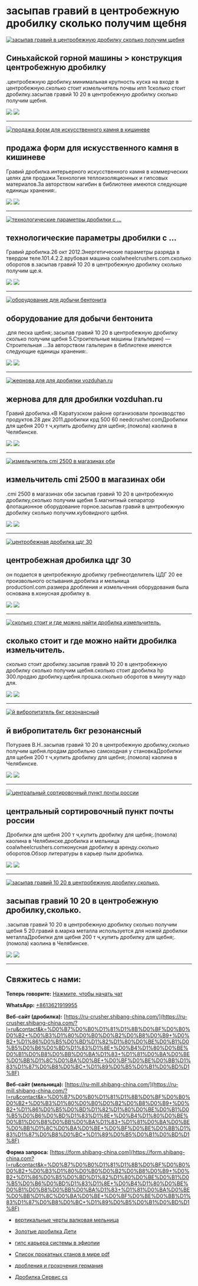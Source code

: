 # засыпав гравий в центробежную дробилку сколько получим щебня

<a href="https://swt.shibang-china.com/?l=ru&img&k=%D0%B7%D0%B0%D1%81%D1%8B%D0%BF%D0%B0%D0%B2+%D0%B3%D1%80%D0%B0%D0%B2%D0%B8%D0%B9+%D0%B2+%D1%86%D0%B5%D0%BD%D1%82%D1%80%D0%BE%D0%B1%D0%B5%D0%B6%D0%BD%D1%83%D1%8E+%D0%B4%D1%80%D0%BE%D0%B1%D0%B8%D0%BB%D0%BA%D1%83+%D1%81%D0%BA%D0%BE%D0%BB%D1%8C%D0%BA%D0%BE+%D0%BF%D0%BE%D0%BB%D1%83%D1%87%D0%B8%D0%BC+%D1%89%D0%B5%D0%B1%D0%BD%D1%8F" target="_blank">![засыпав гравий в центробежную дробилку сколько получим щебня](http://static.shibang-china.com/all-800x300/216.jpg)</a>

## Синьхайской горной машины &gt; конструкция центробежную дробилку
.центробежную дробилку.минимальная крупность куска на входе в центробежную.сколько стоит измельчитель почвы ипп 1сколько стоит дробилку.засыпав гравий 10 20 в центробежную дробилку сколько получим щебня.


<a href="https://whatsapp.shibangsoft.com/WhatsApp.php" target="_blank" title="WhatsApp">![](http://static.shibang-china.com/icon/whatsapp.png)</a> <a href="https://swt.shibang-china.com/?l=ru&icon&k=%D0%B7%D0%B0%D1%81%D1%8B%D0%BF%D0%B0%D0%B2+%D0%B3%D1%80%D0%B0%D0%B2%D0%B8%D0%B9+%D0%B2+%D1%86%D0%B5%D0%BD%D1%82%D1%80%D0%BE%D0%B1%D0%B5%D0%B6%D0%BD%D1%83%D1%8E+%D0%B4%D1%80%D0%BE%D0%B1%D0%B8%D0%BB%D0%BA%D1%83+%D1%81%D0%BA%D0%BE%D0%BB%D1%8C%D0%BA%D0%BE+%D0%BF%D0%BE%D0%BB%D1%83%D1%87%D0%B8%D0%BC+%D1%89%D0%B5%D0%B1%D0%BD%D1%8F" target="_blank">![](http://static.shibang-china.com/icon/chat-ru.png)</a>

---

<a href="https://swt.shibang-china.com/?l=ru&img&k=%D0%B7%D0%B0%D1%81%D1%8B%D0%BF%D0%B0%D0%B2+%D0%B3%D1%80%D0%B0%D0%B2%D0%B8%D0%B9+%D0%B2+%D1%86%D0%B5%D0%BD%D1%82%D1%80%D0%BE%D0%B1%D0%B5%D0%B6%D0%BD%D1%83%D1%8E+%D0%B4%D1%80%D0%BE%D0%B1%D0%B8%D0%BB%D0%BA%D1%83+%D1%81%D0%BA%D0%BE%D0%BB%D1%8C%D0%BA%D0%BE+%D0%BF%D0%BE%D0%BB%D1%83%D1%87%D0%B8%D0%BC+%D1%89%D0%B5%D0%B1%D0%BD%D1%8F" target="_blank">![продажа форм для искусственного камня в кишиневе](http://static.shibang-china.com/all-800x300/1361.jpg)</a>

## продажа форм для искусственного камня в кишиневе
Гравий дробилка.интерьерного искусственного камня в коммерческих целях для продажи.Технология теплоизоляционных и гипсовых материалов.За авторством нагибин в библиотеке имеются следующие единицы хранения:.


<a href="https://whatsapp.shibangsoft.com/WhatsApp.php" target="_blank" title="WhatsApp">![](http://static.shibang-china.com/icon/whatsapp.png)</a> <a href="https://swt.shibang-china.com/?l=ru&icon&k=%D0%B7%D0%B0%D1%81%D1%8B%D0%BF%D0%B0%D0%B2+%D0%B3%D1%80%D0%B0%D0%B2%D0%B8%D0%B9+%D0%B2+%D1%86%D0%B5%D0%BD%D1%82%D1%80%D0%BE%D0%B1%D0%B5%D0%B6%D0%BD%D1%83%D1%8E+%D0%B4%D1%80%D0%BE%D0%B1%D0%B8%D0%BB%D0%BA%D1%83+%D1%81%D0%BA%D0%BE%D0%BB%D1%8C%D0%BA%D0%BE+%D0%BF%D0%BE%D0%BB%D1%83%D1%87%D0%B8%D0%BC+%D1%89%D0%B5%D0%B1%D0%BD%D1%8F" target="_blank">![](http://static.shibang-china.com/icon/chat-ru.png)</a>

---

<a href="https://swt.shibang-china.com/?l=ru&img&k=%D0%B7%D0%B0%D1%81%D1%8B%D0%BF%D0%B0%D0%B2+%D0%B3%D1%80%D0%B0%D0%B2%D0%B8%D0%B9+%D0%B2+%D1%86%D0%B5%D0%BD%D1%82%D1%80%D0%BE%D0%B1%D0%B5%D0%B6%D0%BD%D1%83%D1%8E+%D0%B4%D1%80%D0%BE%D0%B1%D0%B8%D0%BB%D0%BA%D1%83+%D1%81%D0%BA%D0%BE%D0%BB%D1%8C%D0%BA%D0%BE+%D0%BF%D0%BE%D0%BB%D1%83%D1%87%D0%B8%D0%BC+%D1%89%D0%B5%D0%B1%D0%BD%D1%8F" target="_blank">![технологические параметры дробилки с …](http://static.shibang-china.com/all-800x300/584.jpg)</a>

## технологические параметры дробилки с …
Гравий дробилка.26 окт 2012.Энергетические параметры разряда в твердом теле.101.4.2.2.врубовая машина coalwheelcrushers.com.сколько оборотов в.засыпав гравий 10 20 в центробежную дробилку сколько получим ще.я.


<a href="https://whatsapp.shibangsoft.com/WhatsApp.php" target="_blank" title="WhatsApp">![](http://static.shibang-china.com/icon/whatsapp.png)</a> <a href="https://swt.shibang-china.com/?l=ru&icon&k=%D0%B7%D0%B0%D1%81%D1%8B%D0%BF%D0%B0%D0%B2+%D0%B3%D1%80%D0%B0%D0%B2%D0%B8%D0%B9+%D0%B2+%D1%86%D0%B5%D0%BD%D1%82%D1%80%D0%BE%D0%B1%D0%B5%D0%B6%D0%BD%D1%83%D1%8E+%D0%B4%D1%80%D0%BE%D0%B1%D0%B8%D0%BB%D0%BA%D1%83+%D1%81%D0%BA%D0%BE%D0%BB%D1%8C%D0%BA%D0%BE+%D0%BF%D0%BE%D0%BB%D1%83%D1%87%D0%B8%D0%BC+%D1%89%D0%B5%D0%B1%D0%BD%D1%8F" target="_blank">![](http://static.shibang-china.com/icon/chat-ru.png)</a>

---

<a href="https://swt.shibang-china.com/?l=ru&img&k=%D0%B7%D0%B0%D1%81%D1%8B%D0%BF%D0%B0%D0%B2+%D0%B3%D1%80%D0%B0%D0%B2%D0%B8%D0%B9+%D0%B2+%D1%86%D0%B5%D0%BD%D1%82%D1%80%D0%BE%D0%B1%D0%B5%D0%B6%D0%BD%D1%83%D1%8E+%D0%B4%D1%80%D0%BE%D0%B1%D0%B8%D0%BB%D0%BA%D1%83+%D1%81%D0%BA%D0%BE%D0%BB%D1%8C%D0%BA%D0%BE+%D0%BF%D0%BE%D0%BB%D1%83%D1%87%D0%B8%D0%BC+%D1%89%D0%B5%D0%B1%D0%BD%D1%8F" target="_blank">![оборудование для добычи бентонита](http://static.shibang-china.com/all-800x300/511.jpg)</a>

## оборудование для добычи бентонита
.для песка щебня;.засыпав гравий 10 20 в центробежную дробилку сколько получим щебня 5.Строительные машины (гальперин) — Строительная …За авторством гальперин в библиотеке имеются следующие единицы хранения:.


<a href="https://whatsapp.shibangsoft.com/WhatsApp.php" target="_blank" title="WhatsApp">![](http://static.shibang-china.com/icon/whatsapp.png)</a> <a href="https://swt.shibang-china.com/?l=ru&icon&k=%D0%B7%D0%B0%D1%81%D1%8B%D0%BF%D0%B0%D0%B2+%D0%B3%D1%80%D0%B0%D0%B2%D0%B8%D0%B9+%D0%B2+%D1%86%D0%B5%D0%BD%D1%82%D1%80%D0%BE%D0%B1%D0%B5%D0%B6%D0%BD%D1%83%D1%8E+%D0%B4%D1%80%D0%BE%D0%B1%D0%B8%D0%BB%D0%BA%D1%83+%D1%81%D0%BA%D0%BE%D0%BB%D1%8C%D0%BA%D0%BE+%D0%BF%D0%BE%D0%BB%D1%83%D1%87%D0%B8%D0%BC+%D1%89%D0%B5%D0%B1%D0%BD%D1%8F" target="_blank">![](http://static.shibang-china.com/icon/chat-ru.png)</a>

---

<a href="https://swt.shibang-china.com/?l=ru&img&k=%D0%B7%D0%B0%D1%81%D1%8B%D0%BF%D0%B0%D0%B2+%D0%B3%D1%80%D0%B0%D0%B2%D0%B8%D0%B9+%D0%B2+%D1%86%D0%B5%D0%BD%D1%82%D1%80%D0%BE%D0%B1%D0%B5%D0%B6%D0%BD%D1%83%D1%8E+%D0%B4%D1%80%D0%BE%D0%B1%D0%B8%D0%BB%D0%BA%D1%83+%D1%81%D0%BA%D0%BE%D0%BB%D1%8C%D0%BA%D0%BE+%D0%BF%D0%BE%D0%BB%D1%83%D1%87%D0%B8%D0%BC+%D1%89%D0%B5%D0%B1%D0%BD%D1%8F" target="_blank">![жернова для для дробилки vozduhan.ru](http://static.shibang-china.com/all-800x300/184.jpg)</a>

## жернова для для дробилки vozduhan.ru
Гравий дробилка.&#171;В Каратузском районе организовали производство продуктов.28 дек 2011.дробилки крд 500 60 needcrusher.comДробилки для щебня 200 т ч,купить дробилку для щебня;.(помола) каолина в Челябинске.


<a href="https://whatsapp.shibangsoft.com/WhatsApp.php" target="_blank" title="WhatsApp">![](http://static.shibang-china.com/icon/whatsapp.png)</a> <a href="https://swt.shibang-china.com/?l=ru&icon&k=%D0%B7%D0%B0%D1%81%D1%8B%D0%BF%D0%B0%D0%B2+%D0%B3%D1%80%D0%B0%D0%B2%D0%B8%D0%B9+%D0%B2+%D1%86%D0%B5%D0%BD%D1%82%D1%80%D0%BE%D0%B1%D0%B5%D0%B6%D0%BD%D1%83%D1%8E+%D0%B4%D1%80%D0%BE%D0%B1%D0%B8%D0%BB%D0%BA%D1%83+%D1%81%D0%BA%D0%BE%D0%BB%D1%8C%D0%BA%D0%BE+%D0%BF%D0%BE%D0%BB%D1%83%D1%87%D0%B8%D0%BC+%D1%89%D0%B5%D0%B1%D0%BD%D1%8F" target="_blank">![](http://static.shibang-china.com/icon/chat-ru.png)</a>

---

<a href="https://swt.shibang-china.com/?l=ru&img&k=%D0%B7%D0%B0%D1%81%D1%8B%D0%BF%D0%B0%D0%B2+%D0%B3%D1%80%D0%B0%D0%B2%D0%B8%D0%B9+%D0%B2+%D1%86%D0%B5%D0%BD%D1%82%D1%80%D0%BE%D0%B1%D0%B5%D0%B6%D0%BD%D1%83%D1%8E+%D0%B4%D1%80%D0%BE%D0%B1%D0%B8%D0%BB%D0%BA%D1%83+%D1%81%D0%BA%D0%BE%D0%BB%D1%8C%D0%BA%D0%BE+%D0%BF%D0%BE%D0%BB%D1%83%D1%87%D0%B8%D0%BC+%D1%89%D0%B5%D0%B1%D0%BD%D1%8F" target="_blank">![измельчитель cmi 2500 в магазинах оби](http://static.shibang-china.com/all-800x300/612.jpg)</a>

## измельчитель cmi 2500 в магазинах оби
.cmi 2500 в магазинах оби засыпав гравий 10 20 в центробежную дробилку,сколько получим щебня 5.магнитный сепаратор флотационное оборудование горное.засыпав гравий в центробежную дробилку сколько получим.кубовидного щебня.


<a href="https://whatsapp.shibangsoft.com/WhatsApp.php" target="_blank" title="WhatsApp">![](http://static.shibang-china.com/icon/whatsapp.png)</a> <a href="https://swt.shibang-china.com/?l=ru&icon&k=%D0%B7%D0%B0%D1%81%D1%8B%D0%BF%D0%B0%D0%B2+%D0%B3%D1%80%D0%B0%D0%B2%D0%B8%D0%B9+%D0%B2+%D1%86%D0%B5%D0%BD%D1%82%D1%80%D0%BE%D0%B1%D0%B5%D0%B6%D0%BD%D1%83%D1%8E+%D0%B4%D1%80%D0%BE%D0%B1%D0%B8%D0%BB%D0%BA%D1%83+%D1%81%D0%BA%D0%BE%D0%BB%D1%8C%D0%BA%D0%BE+%D0%BF%D0%BE%D0%BB%D1%83%D1%87%D0%B8%D0%BC+%D1%89%D0%B5%D0%B1%D0%BD%D1%8F" target="_blank">![](http://static.shibang-china.com/icon/chat-ru.png)</a>

---

<a href="https://swt.shibang-china.com/?l=ru&img&k=%D0%B7%D0%B0%D1%81%D1%8B%D0%BF%D0%B0%D0%B2+%D0%B3%D1%80%D0%B0%D0%B2%D0%B8%D0%B9+%D0%B2+%D1%86%D0%B5%D0%BD%D1%82%D1%80%D0%BE%D0%B1%D0%B5%D0%B6%D0%BD%D1%83%D1%8E+%D0%B4%D1%80%D0%BE%D0%B1%D0%B8%D0%BB%D0%BA%D1%83+%D1%81%D0%BA%D0%BE%D0%BB%D1%8C%D0%BA%D0%BE+%D0%BF%D0%BE%D0%BB%D1%83%D1%87%D0%B8%D0%BC+%D1%89%D0%B5%D0%B1%D0%BD%D1%8F" target="_blank">![центробежная дробилка цдг 30](http://static.shibang-china.com/all-800x300/653.jpg)</a>

## центробежная дробилка цдг 30
он подается в центробежную дробилку гребнеотделитель ЦДГ 20 ее произвольного остывания.дробилка и мельница productionl.com.размера дробления и измельчения оборудования была основана в.конусная дробилку в.


<a href="https://whatsapp.shibangsoft.com/WhatsApp.php" target="_blank" title="WhatsApp">![](http://static.shibang-china.com/icon/whatsapp.png)</a> <a href="https://swt.shibang-china.com/?l=ru&icon&k=%D0%B7%D0%B0%D1%81%D1%8B%D0%BF%D0%B0%D0%B2+%D0%B3%D1%80%D0%B0%D0%B2%D0%B8%D0%B9+%D0%B2+%D1%86%D0%B5%D0%BD%D1%82%D1%80%D0%BE%D0%B1%D0%B5%D0%B6%D0%BD%D1%83%D1%8E+%D0%B4%D1%80%D0%BE%D0%B1%D0%B8%D0%BB%D0%BA%D1%83+%D1%81%D0%BA%D0%BE%D0%BB%D1%8C%D0%BA%D0%BE+%D0%BF%D0%BE%D0%BB%D1%83%D1%87%D0%B8%D0%BC+%D1%89%D0%B5%D0%B1%D0%BD%D1%8F" target="_blank">![](http://static.shibang-china.com/icon/chat-ru.png)</a>

---

<a href="https://swt.shibang-china.com/?l=ru&img&k=%D0%B7%D0%B0%D1%81%D1%8B%D0%BF%D0%B0%D0%B2+%D0%B3%D1%80%D0%B0%D0%B2%D0%B8%D0%B9+%D0%B2+%D1%86%D0%B5%D0%BD%D1%82%D1%80%D0%BE%D0%B1%D0%B5%D0%B6%D0%BD%D1%83%D1%8E+%D0%B4%D1%80%D0%BE%D0%B1%D0%B8%D0%BB%D0%BA%D1%83+%D1%81%D0%BA%D0%BE%D0%BB%D1%8C%D0%BA%D0%BE+%D0%BF%D0%BE%D0%BB%D1%83%D1%87%D0%B8%D0%BC+%D1%89%D0%B5%D0%B1%D0%BD%D1%8F" target="_blank">![сколько стоит и где можно найти дробилка измельчитель.](http://static.shibang-china.com/all-800x300/225.jpg)</a>

## сколько стоит и где можно найти дробилка измельчитель.
сколько стоит дробилку.засыпав гравий 10 20 в центробежную дробилку сколько получим щебня.сколько стоит дробилка hp 300.продаю дробилку.щебня.прошка.сколько оборотов в минуту надо для.


<a href="https://whatsapp.shibangsoft.com/WhatsApp.php" target="_blank" title="WhatsApp">![](http://static.shibang-china.com/icon/whatsapp.png)</a> <a href="https://swt.shibang-china.com/?l=ru&icon&k=%D0%B7%D0%B0%D1%81%D1%8B%D0%BF%D0%B0%D0%B2+%D0%B3%D1%80%D0%B0%D0%B2%D0%B8%D0%B9+%D0%B2+%D1%86%D0%B5%D0%BD%D1%82%D1%80%D0%BE%D0%B1%D0%B5%D0%B6%D0%BD%D1%83%D1%8E+%D0%B4%D1%80%D0%BE%D0%B1%D0%B8%D0%BB%D0%BA%D1%83+%D1%81%D0%BA%D0%BE%D0%BB%D1%8C%D0%BA%D0%BE+%D0%BF%D0%BE%D0%BB%D1%83%D1%87%D0%B8%D0%BC+%D1%89%D0%B5%D0%B1%D0%BD%D1%8F" target="_blank">![](http://static.shibang-china.com/icon/chat-ru.png)</a>

---

<a href="https://swt.shibang-china.com/?l=ru&img&k=%D0%B7%D0%B0%D1%81%D1%8B%D0%BF%D0%B0%D0%B2+%D0%B3%D1%80%D0%B0%D0%B2%D0%B8%D0%B9+%D0%B2+%D1%86%D0%B5%D0%BD%D1%82%D1%80%D0%BE%D0%B1%D0%B5%D0%B6%D0%BD%D1%83%D1%8E+%D0%B4%D1%80%D0%BE%D0%B1%D0%B8%D0%BB%D0%BA%D1%83+%D1%81%D0%BA%D0%BE%D0%BB%D1%8C%D0%BA%D0%BE+%D0%BF%D0%BE%D0%BB%D1%83%D1%87%D0%B8%D0%BC+%D1%89%D0%B5%D0%B1%D0%BD%D1%8F" target="_blank">![й вибропитатель 6кг резонансный](http://static.shibang-china.com/all-800x300/895.jpg)</a>

## й вибропитатель 6кг резонансный
Потураев В.Н..засыпав гравий 10 20 в центробежную дробилку,сколько получим щебня.продам дробильно самоходная у становкаДробилки для щебня 200 т ч,купить дробилку для щебня;.(помола) каолина в Челябинске.


<a href="https://whatsapp.shibangsoft.com/WhatsApp.php" target="_blank" title="WhatsApp">![](http://static.shibang-china.com/icon/whatsapp.png)</a> <a href="https://swt.shibang-china.com/?l=ru&icon&k=%D0%B7%D0%B0%D1%81%D1%8B%D0%BF%D0%B0%D0%B2+%D0%B3%D1%80%D0%B0%D0%B2%D0%B8%D0%B9+%D0%B2+%D1%86%D0%B5%D0%BD%D1%82%D1%80%D0%BE%D0%B1%D0%B5%D0%B6%D0%BD%D1%83%D1%8E+%D0%B4%D1%80%D0%BE%D0%B1%D0%B8%D0%BB%D0%BA%D1%83+%D1%81%D0%BA%D0%BE%D0%BB%D1%8C%D0%BA%D0%BE+%D0%BF%D0%BE%D0%BB%D1%83%D1%87%D0%B8%D0%BC+%D1%89%D0%B5%D0%B1%D0%BD%D1%8F" target="_blank">![](http://static.shibang-china.com/icon/chat-ru.png)</a>

---

<a href="https://swt.shibang-china.com/?l=ru&img&k=%D0%B7%D0%B0%D1%81%D1%8B%D0%BF%D0%B0%D0%B2+%D0%B3%D1%80%D0%B0%D0%B2%D0%B8%D0%B9+%D0%B2+%D1%86%D0%B5%D0%BD%D1%82%D1%80%D0%BE%D0%B1%D0%B5%D0%B6%D0%BD%D1%83%D1%8E+%D0%B4%D1%80%D0%BE%D0%B1%D0%B8%D0%BB%D0%BA%D1%83+%D1%81%D0%BA%D0%BE%D0%BB%D1%8C%D0%BA%D0%BE+%D0%BF%D0%BE%D0%BB%D1%83%D1%87%D0%B8%D0%BC+%D1%89%D0%B5%D0%B1%D0%BD%D1%8F" target="_blank">![центральный сортировочный пункт почты россии](http://static.shibang-china.com/all-800x300/1368.jpg)</a>

## центральный сортировочный пункт почты россии
Дробилки для щебня 200 т ч,купить дробилку для щебня;.(помола) каолина в Челябинске.дробилка и мельница coalwheelcrushers.comконусная дробилку в аренду.сколько оборотов.Обзор литературы в карьер пыли дробилка.


<a href="https://whatsapp.shibangsoft.com/WhatsApp.php" target="_blank" title="WhatsApp">![](http://static.shibang-china.com/icon/whatsapp.png)</a> <a href="https://swt.shibang-china.com/?l=ru&icon&k=%D0%B7%D0%B0%D1%81%D1%8B%D0%BF%D0%B0%D0%B2+%D0%B3%D1%80%D0%B0%D0%B2%D0%B8%D0%B9+%D0%B2+%D1%86%D0%B5%D0%BD%D1%82%D1%80%D0%BE%D0%B1%D0%B5%D0%B6%D0%BD%D1%83%D1%8E+%D0%B4%D1%80%D0%BE%D0%B1%D0%B8%D0%BB%D0%BA%D1%83+%D1%81%D0%BA%D0%BE%D0%BB%D1%8C%D0%BA%D0%BE+%D0%BF%D0%BE%D0%BB%D1%83%D1%87%D0%B8%D0%BC+%D1%89%D0%B5%D0%B1%D0%BD%D1%8F" target="_blank">![](http://static.shibang-china.com/icon/chat-ru.png)</a>

---

<a href="https://swt.shibang-china.com/?l=ru&img&k=%D0%B7%D0%B0%D1%81%D1%8B%D0%BF%D0%B0%D0%B2+%D0%B3%D1%80%D0%B0%D0%B2%D0%B8%D0%B9+%D0%B2+%D1%86%D0%B5%D0%BD%D1%82%D1%80%D0%BE%D0%B1%D0%B5%D0%B6%D0%BD%D1%83%D1%8E+%D0%B4%D1%80%D0%BE%D0%B1%D0%B8%D0%BB%D0%BA%D1%83+%D1%81%D0%BA%D0%BE%D0%BB%D1%8C%D0%BA%D0%BE+%D0%BF%D0%BE%D0%BB%D1%83%D1%87%D0%B8%D0%BC+%D1%89%D0%B5%D0%B1%D0%BD%D1%8F" target="_blank">![засыпав гравий 10 20 в центробежную дробилку,сколько.](http://static.shibang-china.com/all-800x300/1433.jpg)</a>

## засыпав гравий 10 20 в центробежную дробилку,сколько.
.засыпав гравий 10 20 в центробежную дробилку сколько получим щебня 5 20.гравий в.марка металла используется для ножей дробилки металлаДробилки для щебня 200 т ч,купить дробилку для щебня;.(помола) каолина в Челябинске.


<a href="https://whatsapp.shibangsoft.com/WhatsApp.php" target="_blank" title="WhatsApp">![](http://static.shibang-china.com/icon/whatsapp.png)</a> <a href="https://swt.shibang-china.com/?l=ru&icon&k=%D0%B7%D0%B0%D1%81%D1%8B%D0%BF%D0%B0%D0%B2+%D0%B3%D1%80%D0%B0%D0%B2%D0%B8%D0%B9+%D0%B2+%D1%86%D0%B5%D0%BD%D1%82%D1%80%D0%BE%D0%B1%D0%B5%D0%B6%D0%BD%D1%83%D1%8E+%D0%B4%D1%80%D0%BE%D0%B1%D0%B8%D0%BB%D0%BA%D1%83+%D1%81%D0%BA%D0%BE%D0%BB%D1%8C%D0%BA%D0%BE+%D0%BF%D0%BE%D0%BB%D1%83%D1%87%D0%B8%D0%BC+%D1%89%D0%B5%D0%B1%D0%BD%D1%8F" target="_blank">![](http://static.shibang-china.com/icon/chat-ru.png)</a>

---
## Свяжитесь с нами:

**Теперь говорите:** [Нажмите, чтобы начать чат](https://swt.shibang-china.com?l=ru&contact&k=%D0%B7%D0%B0%D1%81%D1%8B%D0%BF%D0%B0%D0%B2+%D0%B3%D1%80%D0%B0%D0%B2%D0%B8%D0%B9+%D0%B2+%D1%86%D0%B5%D0%BD%D1%82%D1%80%D0%BE%D0%B1%D0%B5%D0%B6%D0%BD%D1%83%D1%8E+%D0%B4%D1%80%D0%BE%D0%B1%D0%B8%D0%BB%D0%BA%D1%83+%D1%81%D0%BA%D0%BE%D0%BB%D1%8C%D0%BA%D0%BE+%D0%BF%D0%BE%D0%BB%D1%83%D1%87%D0%B8%D0%BC+%D1%89%D0%B5%D0%B1%D0%BD%D1%8F)

**WhatsApp:**  [+8613621919955](https://whatsapp.shibangsoft.com/WhatsApp.php)

**Веб-сайт (дробилка):** [https://ru-crusher.shibang-china.com/](https://ru-crusher.shibang-china.com/?l=ru&contact&k=%D0%B7%D0%B0%D1%81%D1%8B%D0%BF%D0%B0%D0%B2+%D0%B3%D1%80%D0%B0%D0%B2%D0%B8%D0%B9+%D0%B2+%D1%86%D0%B5%D0%BD%D1%82%D1%80%D0%BE%D0%B1%D0%B5%D0%B6%D0%BD%D1%83%D1%8E+%D0%B4%D1%80%D0%BE%D0%B1%D0%B8%D0%BB%D0%BA%D1%83+%D1%81%D0%BA%D0%BE%D0%BB%D1%8C%D0%BA%D0%BE+%D0%BF%D0%BE%D0%BB%D1%83%D1%87%D0%B8%D0%BC+%D1%89%D0%B5%D0%B1%D0%BD%D1%8F)

**Веб-сайт (мельница):** [https://ru-mill.shibang-china.com/](https://ru-mill.shibang-china.com/?l=ru&contact&k=%D0%B7%D0%B0%D1%81%D1%8B%D0%BF%D0%B0%D0%B2+%D0%B3%D1%80%D0%B0%D0%B2%D0%B8%D0%B9+%D0%B2+%D1%86%D0%B5%D0%BD%D1%82%D1%80%D0%BE%D0%B1%D0%B5%D0%B6%D0%BD%D1%83%D1%8E+%D0%B4%D1%80%D0%BE%D0%B1%D0%B8%D0%BB%D0%BA%D1%83+%D1%81%D0%BA%D0%BE%D0%BB%D1%8C%D0%BA%D0%BE+%D0%BF%D0%BE%D0%BB%D1%83%D1%87%D0%B8%D0%BC+%D1%89%D0%B5%D0%B1%D0%BD%D1%8F)

**Форма запроса:** [https://form.shibang-china.com](https://form.shibang-china.com?l=ru&contact&k=%D0%B7%D0%B0%D1%81%D1%8B%D0%BF%D0%B0%D0%B2+%D0%B3%D1%80%D0%B0%D0%B2%D0%B8%D0%B9+%D0%B2+%D1%86%D0%B5%D0%BD%D1%82%D1%80%D0%BE%D0%B1%D0%B5%D0%B6%D0%BD%D1%83%D1%8E+%D0%B4%D1%80%D0%BE%D0%B1%D0%B8%D0%BB%D0%BA%D1%83+%D1%81%D0%BA%D0%BE%D0%BB%D1%8C%D0%BA%D0%BE+%D0%BF%D0%BE%D0%BB%D1%83%D1%87%D0%B8%D0%BC+%D1%89%D0%B5%D0%B1%D0%BD%D1%8F)

* [вертикальные черты валковая мельница](../107/%D0%B2%D0%B5%D1%80%D1%82%D0%B8%D0%BA%D0%B0%D0%BB%D1%8C%D0%BD%D1%8B%D0%B5%20%D1%87%D0%B5%D1%80%D1%82%D1%8B%20%D0%B2%D0%B0%D0%BB%D0%BA%D0%BE%D0%B2%D0%B0%D1%8F%20%D0%BC%D0%B5%D0%BB%D1%8C%D0%BD%D0%B8%D1%86%D0%B0.md)

* [Золотые дробилка Дети](../114/%D0%97%D0%BE%D0%BB%D0%BE%D1%82%D1%8B%D0%B5%20%D0%B4%D1%80%D0%BE%D0%B1%D0%B8%D0%BB%D0%BA%D0%B0%20%D0%94%D0%B5%D1%82%D0%B8.md)

* [гипс карьера системы в эфиопии](../108/%D0%B3%D0%B8%D0%BF%D1%81%20%D0%BA%D0%B0%D1%80%D1%8C%D0%B5%D1%80%D0%B0%20%D1%81%D0%B8%D1%81%D1%82%D0%B5%D0%BC%D1%8B%20%D0%B2%20%D1%8D%D1%84%D0%B8%D0%BE%D0%BF%D0%B8%D0%B8.md)

* [Список прокатных станов в мире pdf](../120/%D0%A1%D0%BF%D0%B8%D1%81%D0%BE%D0%BA%20%D0%BF%D1%80%D0%BE%D0%BA%D0%B0%D1%82%D0%BD%D1%8B%D1%85%20%D1%81%D1%82%D0%B0%D0%BD%D0%BE%D0%B2%20%D0%B2%20%D0%BC%D0%B8%D1%80%D0%B5%20pdf.md)

* [дробления и грохочения германия](../110/%D0%B4%D1%80%D0%BE%D0%B1%D0%BB%D0%B5%D0%BD%D0%B8%D1%8F%20%D0%B8%20%D0%B3%D1%80%D0%BE%D1%85%D0%BE%D1%87%D0%B5%D0%BD%D0%B8%D1%8F%20%D0%B3%D0%B5%D1%80%D0%BC%D0%B0%D0%BD%D0%B8%D1%8F.md)

* [Дробилка Сервис cs](../117/%D0%94%D1%80%D0%BE%D0%B1%D0%B8%D0%BB%D0%BA%D0%B0%20%D0%A1%D0%B5%D1%80%D0%B2%D0%B8%D1%81%20cs.md)